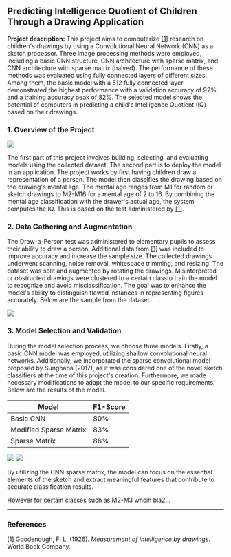 ## Predicting Intelligence Quotient of Children Through a Drawing Application

**Project description:** This project aims to computerize [[1]](#1) research on children's drawings by using a Convolutional Neural Network (CNN) as a sketch processor. Three image processing methods were employed, including a basic CNN structure, CNN architecture with sparse matrix, and CNN architecture with sparse matrix (halved). The performance of these methods was evaluated using fully connected layers of different sizes. Among them, the basic model with a 512 fully connected layer demonstrated the highest performance with a validation accuracy of 92% and a training accuracy peak of 82%. The selected model shows the potential of computers in predicting a child's Intelligence Quotient (IQ) based on their drawings.

### 1. Overview of the Project

<img src="images/cv/project_1/overview.png?raw=true"/>

The first part of this project involves building, selecting, and evaluating models using the collected dataset. The second part is to deploy the model in an application. The project works by first having children draw a representation of a person. The model then classifies the drawing based on the drawing's mental age. The mental age ranges from M1 for random or sketch drawings to M2-M16 for a mental age of 2 to 16. By combining the mental age classification with the drawer's actual age, the system computes the IQ. This is based on the test administered by [[1]](#1).

### 2. Data Gathering and Augmentation

The Draw-a-Person test was administered to elementary pupils to assess their ability to draw a person. Additional data from [[1]](#1) was included to improve accuracy and increase the sample size. The collected drawings underwent scanning, noise removal, whitespace trimming, and resizing. The dataset was split and augmented by rotating the drawings. Misinterpreted or obstructed drawings were clustered to a certain classto train the model to recognize and avoid misclassification. The goal was to enhance the model's ability to distinguish flawed instances in representing figures accurately. Below are the sample from the dataset.

<img src="images/cv/project_1/dataset.png?raw=true"/>

### 3. Model Selection and Validation

During the model selection process, we choose three models. Firstly, a basic CNN model was employed, utilizing shallow convolutional neural networks. Additionally, we incorporated the sparse convolutional model proposed by Sunghaba (2017), as it was considered one of the novel sketch classifiers at the time of this project's creation. Furthermore, we made necessary modifications to adapt the model to our specific requirements. Below are the results of the model.

| Model                  | F1-Score |
| ---------------------- | -------- |
| Basic CNN              | 80%      |
| Modified Sparse Matrix | 83%      |
| Sparse Matrix          | 86%      |

<img src="images/cv/project_1/dataset.png?raw=true"/>

<img src="images/cv/project_1/confusion_matrix.png?raw=true"/>

By utilizing the CNN sparse matrix, the model can focus on the essential elements of the sketch and extract meaningful features that contribute to accurate classification results.

However for certain classes such as M2-M3 whcih bla2...

---

### References

<a id="1">[1]</a>
Goodenough, F. L. (1926). _Measurement of intelligence by drawings_. World Book Company.
